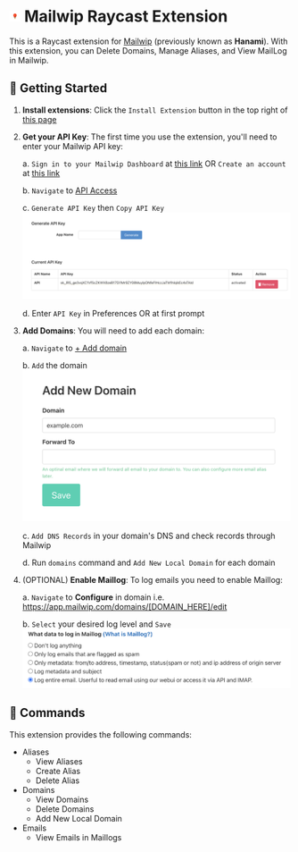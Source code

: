 # <img src="./assets/mailwip.png" width="20" height="20" /> Mailwip Raycast Extension

This is a Raycast extension for [Mailwip](https://mailwip.com/) (previously known as **Hanami**). With this extension, you can Delete Domains, Manage Aliases, and View MailLog in Mailwip.

## 🚀 Getting Started

1. **Install extensions**: Click the `Install Extension` button in the top right of [this page](https://www.raycast.com/xmok/mailwip)

2. **Get your API Key**: The first time you use the extension, you'll need to enter your Mailwip API key:

    a. `Sign in to your Mailwip Dashboard` at [this link](https://app.mailwip.com/users/sign_in) OR `Create an account` at [this link](https://app.mailwip.com/users/sign_up)

    b. `Navigate` to [API Access](https://app.mailwip.com/api_keys)

    c. `Generate API Key` then `Copy API Key`
    <img src="./assets/mailwip-generate-api-key.png" alt="Generate API Key" />

    d. Enter `API Key` in Preferences OR at first prompt

3. **Add Domains**: You will need to add each domain:

    a. `Navigate` to [+ Add domain](https://app.mailwip.com/domains/new)

    b. `Add` the domain
    <img src="./assets/mailwip-add-domain.png" alt="Add Domain" />

    c. `Add DNS Records` in your domain's DNS and check records through Mailwip

    d. Run `domains` command and `Add New Local Domain` for each domain

4. (OPTIONAL) **Enable Maillog**: To log emails you need to enable Maillog:

    a. `Navigate` to **Configure** in domain i.e. https://app.mailwip.com/domains/[DOMAIN_HERE]/edit

    b. `Select` your desired log level and `Save`
    <img src="./assets/mailwip-enable-maillog.png" />

## 🔧 Commands

This extension provides the following commands:

- Aliases
    - View Aliases
    - Create Alias
    - Delete Alias
- Domains
    - View Domains
    - Delete Domains
    - Add New Local Domain
- Emails
    - View Emails in Maillogs
